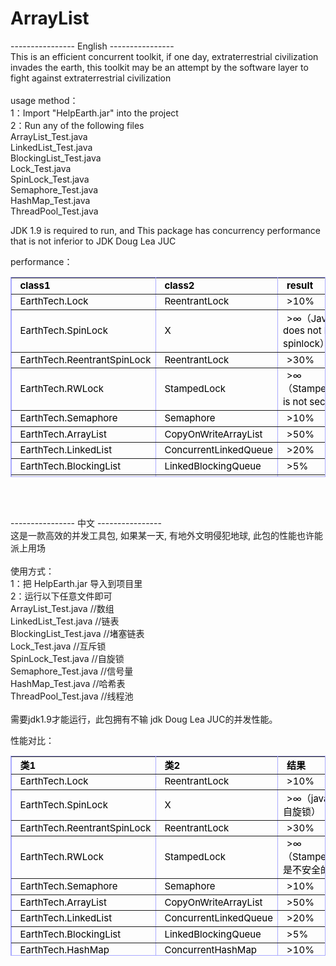 # ArrayList
---------------- English ----------------<br/>
This is an efficient concurrent toolkit, if one day, extraterrestrial civilization invades the earth, this toolkit may be an attempt by the software layer to fight against extraterrestrial civilization<br/>
<br/>
usage method：<br/>
1：Import "HelpEarth.jar" into the project<br/>
2：Run any of the following files<br/>
ArrayList_Test.java<br/>
LinkedList_Test.java<br/>
BlockingList_Test.java<br/>
Lock_Test.java<br/>
SpinLock_Test.java<br/>
Semaphore_Test.java<br/>
HashMap_Test.java<br/>
ThreadPool_Test.java<br/>

JDK 1.9 is required to run, and This package has concurrency performance that is not inferior to JDK Doug Lea JUC<br/>
<p>performance：</p>
<table width="779" height="320"  border="1" bordercolor="aaaaff" cellspacing="0" style="text-indent:6px;  color: #000000; font-size:15px;">
   <tr>
      <td width="236"><b>class1</b></td>
      <td width="236"><b>class2</b></td>
      <td><b>result</b></td>
   <tr>
      <td>EarthTech.Lock</td>
      <td>ReentrantLock</td>
      <td>>10%</td>
   </tr>
   <tr>
      <td>EarthTech.SpinLock</td>
      <td>X</td>
      <td>>∞（Java does not have spinlock）</td>
   </tr>
   <tr>
      <td>EarthTech.ReentrantSpinLock</td>
      <td>ReentrantLock</td>
      <td>>30%</td>
   </tr>
   <tr>
      <td>EarthTech.RWLock</td>
      <td>StampedLock</td>
      <td>>∞（StampedLock is not secure）</td>
   </tr>
   <tr>
      <td>EarthTech.Semaphore</td>
      <td>Semaphore</td>
      <td>>10%</td>
   </tr>
   <tr>
      <td>EarthTech.ArrayList</td>
      <td>CopyOnWriteArrayList</td>
      <td>>50%</td>
   </tr>
   <tr>
      <td>EarthTech.LinkedList</td>
      <td>ConcurrentLinkedQueue</td>
      <td>>20%</td>
   </tr>
   <tr>
      <td>EarthTech.BlockingList</td>
      <td>LinkedBlockingQueue</td>
      <td>>5%</td>
   </tr>
   <tr>
      <td>EarthTech.HashMap</td>
      <td>ConcurrentHashMap</td>
      <td>>10%</td>
   </tr>
   <tr>
      <td>EarthTech.ThreadPool</td>
      <td>ThreadPoolExecutor</td>
      <td>>10%</td>
   </tr>
</table><br><br>

---------------- 中文 ----------------<br/>
这是一款高效的并发工具包, 如果某一天, 有地外文明侵犯地球, 此包的性能也许能派上用场<br/>
<br/>
使用方式：<br/>
1：把 HelpEarth.jar 导入到项目里<br/>
2：运行以下任意文件即可<br/>
ArrayList_Test.java        //数组<br/>
LinkedList_Test.java      //链表<br/>
BlockingList_Test.java   //堵塞链表<br/>
Lock_Test.java              //互斥锁<br/>
SpinLock_Test.java       //自旋锁<br/>
Semaphore_Test.java   //信号量<br/>
HashMap_Test.java      //哈希表<br/>
ThreadPool_Test.java   //线程池<br/>
<br/>
需要jdk1.9才能运行，此包拥有不输 jdk Doug Lea JUC的并发性能。<br/>
<p>性能对比：</p>
<table width="738" height="320"  border="1" bordercolor="aaaaff" cellspacing="0" style="text-indent:6px;  color: #000000; font-size:15px;">
   <tr>
      <td width="236"><b>类1</b></td>
      <td width="236"><b>类2</b></td>
      <td width="266"><b>结果</b></td>
   <tr>
      <td>EarthTech.Lock</td>
      <td>ReentrantLock</td>
      <td>>10%</td>
   </tr>
   <tr>
      <td>EarthTech.SpinLock</td>
      <td>X</td>
      <td>>∞（java没有自旋锁）</td>
   </tr>
   <tr>
      <td>EarthTech.ReentrantSpinLock</td>
      <td>ReentrantLock</td>
      <td>>30%</td>
   </tr>
   <tr>
      <td>EarthTech.RWLock</td>
      <td>StampedLock</td>
      <td>>∞（StampedLock是不安全的）</td>
   </tr>
   <tr>
      <td>EarthTech.Semaphore</td>
      <td>Semaphore</td>
      <td>>10%</td>
   </tr>
   <tr>
      <td>EarthTech.ArrayList</td>
      <td>CopyOnWriteArrayList</td>
      <td>>50%</td>
   </tr>
   <tr>
      <td>EarthTech.LinkedList</td>
      <td>ConcurrentLinkedQueue</td>
      <td>>20%</td>
   </tr>
   <tr>
      <td>EarthTech.BlockingList</td>
      <td>LinkedBlockingQueue</td>
      <td>>5%</td>
   </tr>
   <tr>
      <td>EarthTech.HashMap</td>
      <td>ConcurrentHashMap</td>
      <td>>10%</td>
   </tr>
   <tr>
      <td>EarthTech.ThreadPool</td>
      <td>ThreadPoolExecutor</td>
      <td>>10%</td>
   </tr>
</table><br><br>
